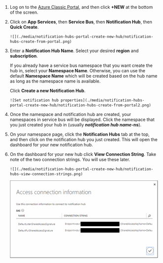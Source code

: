 

1. Log on to the [Azure Classic Portal](https://manage.windowsazure.com/), and then click **+NEW** at the bottom of the screen.

2. Click on **App Services**, then **Service Bus**, then **Notification Hub**, then **Quick Create**.

       ![](./media/notification-hubs-portal-create-new-hub/notification-hubs-create-from-portal.png)



1. Enter a **Notification Hub Name**. Select your desired **region** and **subscription**. 

    If you already have a service bus namespace that you want create the hub in, select your **Namespace Name**.  Otherwise, you can use the default **Namespace Name** which will be created based on the hub name as long as the namespace name is available. 

    Click **Create a new Notification Hub**.

       ![Set notification hub properties](./media/notification-hubs-portal-create-new-hub/notification-hubs-create-from-portal2.png)
2. Once the namespace and notification hub are created, your namespaces in service bus will be displayed. Click the namespace that you just created your hub in (usually ***notification hub name*-ns**). 

3. On your namespace page, click the **Notification Hubs** tab at the top, and then click on the notification hub you just created. This will open the dashboard for your new notification hub.

4. On the dashboard for your new hub click **View Connection String**. Take note of the two connection strings. You will use these later.

       ![](./media/notification-hubs-portal-create-new-hub/notification-hubs-view-connection-strings.png)

    ![](./media/notification-hubs-portal-create-new-hub/notification-hubs-connection-strings.png)


